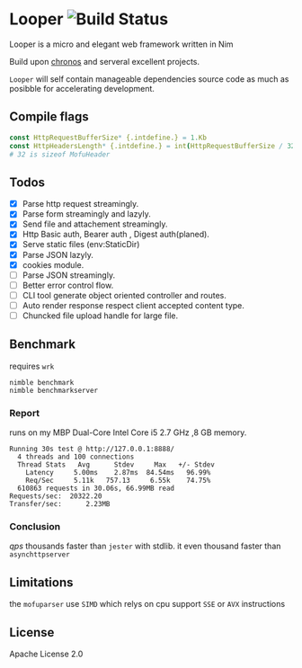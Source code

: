 # Looper  ![Build Status](https://github.com/bung87/Looper/workflows/Test/badge.svg)  


[travis]: https://travis-ci.org/bung87/Looper.svg?branch=master

Looper is a micro and elegant web framework written in Nim  

Build upon [chronos](https://github.com/status-im/nim-chronos.git) and serveral excellent projects.

`Looper` will self contain manageable dependencies source code as much as posibble for accelerating development.  


## Compile flags  

``` nim 
const HttpRequestBufferSize* {.intdefine.} = 1.Kb
const HttpHeadersLength* {.intdefine.} = int(HttpRequestBufferSize / 32) 
# 32 is sizeof MofuHeader
```

## Todos  

- [x] Parse http request streamingly.  
- [x] Parse form streamingly and lazyly.  
- [x] Send file and attachement streamingly.  
- [x] Http Basic auth, Bearer auth , Digest auth(planed).  
- [x] Serve static files (env:StaticDir)  
- [x] Parse JSON lazyly.  
- [x] cookies module.  
- [ ] Parse JSON streamingly.  
- [ ] Better error control flow.  
- [ ] CLI tool generate object oriented controller and routes.  
- [ ] Auto render response respect client accepted content type.  
- [ ] Chuncked file upload handle for large file.  

## Benchmark  

requires `wrk`  

`nimble benchmark`  
`nimble benchmarkserver` 

### Report  
runs on my MBP Dual-Core Intel Core i5 2.7 GHz ,8 GB memory.  
```
Running 30s test @ http://127.0.0.1:8888/
  4 threads and 100 connections
  Thread Stats   Avg      Stdev     Max   +/- Stdev
    Latency     5.00ms    2.87ms  84.54ms   96.99%
    Req/Sec     5.11k   757.13     6.55k    74.75%
  610863 requests in 30.06s, 66.99MB read
Requests/sec:  20322.20
Transfer/sec:      2.23MB
```
### Conclusion
*qps* thousands faster than `jester` with stdlib.  it even thousand faster than `asynchttpserver`

## Limitations  

the `mofuparser` use `SIMD` which relys on cpu support `SSE` or `AVX` instructions  

## License  

Apache License 2.0